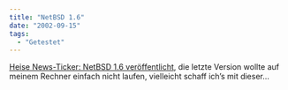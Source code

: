 ```yaml
---
title: "NetBSD 1.6"
date: "2002-09-15"
tags:
  - "Getestet"
---
```


[Heise News-Ticker: NetBSD 1.6 veröffentlicht](http://www.heise.de/newsticker/data/hag-15.09.02-002/), die letzte Version wollte auf meinem Rechner einfach nicht laufen, vielleicht schaff ich’s mit dieser…
